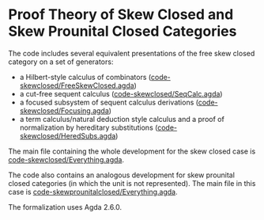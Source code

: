# Proof Theory of Skew Closed and Skew Prounital Closed Categories

The code includes several equivalent presentations of the free skew closed category on a set of generators:
- a Hilbert-style calculus of combinators ([code-skewclosed/FreeSkewClosed.agda](https://github.com/niccoloveltri/skewclosedcats/blob/master/code-skewclosed/FreeSkewClosed.agda))
- a cut-free sequent calculus ([code-skewclosed/SeqCalc.agda](https://github.com/niccoloveltri/skewclosedcats/blob/master/code-skewclosed/SeqCalc.agda))
- a focused subsystem of sequent calculus derivations ([code-skewclosed/Focusing.agda](https://github.com/niccoloveltri/skewclosedcats/blob/master/code-skewclosed/Focusing.agda))
- a term calculus/natural deduction style calculus and a proof of normalization by hereditary substitutions ([code-skewclosed/HeredSubs.agda](https://github.com/niccoloveltri/skewclosedcats/blob/master/code-skewclosed/HeredSubs.agda))

The main file containing the whole development for the skew closed case is [code-skewclosed/Everything.agda](https://github.com/niccoloveltri/skewclosedcats/blob/master/code-skewclosed/Everything.agda).

The code also contains an analogous development for skew prounital closed categories (in which the unit is not represented).
The main file in this case is [code-skewprounitalclosed/Everything.agda](https://github.com/niccoloveltri/skewclosedcats/blob/master/code-skewprounitalclosed/Everything.agda).

The formalization uses Agda 2.6.0. 
